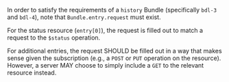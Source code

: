 
In order to satisfy the requirements of a `history` Bundle (specifically `bdl-3` and `bdl-4`), note that `Bundle.entry.request` must exist.

For the status resource (`entry[0]`), the request is filled out to match a request to the `$status` operation.

For additional entries, the request SHOULD be filled out in a way that makes sense given the subscription (e.g., a `POST` or `PUT` operation on the resource).  However, a server MAY choose to simply include a `GET` to the relevant resource instead.
